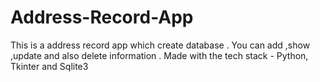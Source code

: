 # Address-Record-App
This is a address record app which create database . You can add ,show ,update and also delete information . Made with the tech stack - Python, Tkinter and Sqlite3
